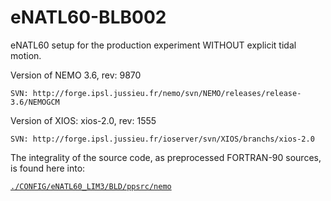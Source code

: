 # eNATL60-BLB002


eNATL60 setup for the production experiment WITHOUT explicit tidal motion.

Version of NEMO 3.6, rev: 9870

`SVN: http://forge.ipsl.jussieu.fr/nemo/svn/NEMO/releases/release-3.6/NEMOGCM`

Version of XIOS: xios-2.0, rev: 1555

`SVN: http://forge.ipsl.jussieu.fr/ioserver/svn/XIOS/branchs/xios-2.0`

The integrality of the source code, as preprocessed FORTRAN-90 sources, is found here into:

[`./CONFIG/eNATL60_LIM3/BLD/ppsrc/nemo`](https://github.com/meom-configurations/eNATL60-BLB002/tree/master/CONFIG/eNATL60_LIM3/BLD/ppsrc/nemo)

                                                
